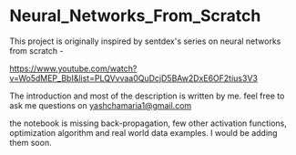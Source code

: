 # Neural_Networks_From_Scratch

This project is originally inspired by sentdex's series on neural networks from scratch - 

https://www.youtube.com/watch?v=Wo5dMEP_BbI&list=PLQVvvaa0QuDcjD5BAw2DxE6OF2tius3V3

The introduction and most of the description is written by me. feel free to ask me questions on yashchamaria1@gmail.com 

the notebook is missing back-propagation, few other activation functions, optimization algorithm and real world data examples. I would be adding them soon.
